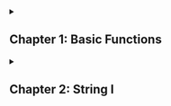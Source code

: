 <details>
  <summary><h2> Chapter 1: Basic Functions</h2></summary>

```javascript
function sum (x, y)
{
  return x + y;
}
```

### Multiplication

```javascript
function multi (x, y)
{
  return x * y;
}
```

### Division

```javascript
function div (x, y)
{
  return x / y;
}
```

### Subtraction 

```javascript
function sub(x, y)
{
  return x + y;
}
```

### Exponentiation

```javascript
function exp (x, y)
{
  return x ** y;
}
```

### Remainder (Resto da divisão)

```javascript
function sum (x, y)
{
  return x % y;
}
```
</details>

<details>
  <summary><h2>Chapter 2: String I</h2></summary>

### Length

<p style="text-align: justify">A propriedade length é usada para retornar o comprimento de uma string</p>

```javascript
function getCharCount(variável)
{
    return variável.length;
}
```

### toUpperCase

<p style ="text-align: justify">Transforma a string em caixa alta</p>

```javascript
function shoutMyName(name)
{
    return name.toUpperCase;
}
```

### toLowerCase

<p style ="text-align: justify">Transforma a string em caixa baixa</p>

```javascript
function lowerName(name)
{
    return name.toLowerCase(name);
}
```

### Character acess

<p style ="text-align: justify"> Você pode acessar um caractere específico em uma string ao utilizar a sintaxe dos colchetes</p>

```javascript
function getFirstCharacter(name)
{
    return name[0];
}
```

<p></p>

```javascript
function getLastCharacter(name)
{
    return name[name.length-1];
}
```

### Substring

<p style="text-align">Uma substring é uma parte ou uma porção de uma string. Por exemplo, "rain" é uma substring da string "brain. Você pode recupear "rain" ao tomar os últimos quatro caracteres.</p>

**Exemplo:**

```javascript
function getDescription(text)
{
    console.log(text);
    return text.substring(0, 10); // Dois parâmetros: um de ínico e outro de fim
}
```

```javascript
function skipFirstCharacter(text)
{
    return text.substring(1); // quando um, assume o fim como sendo o comprimento máximo da string
}
```

### Concatenation

<p style ="text-align: justify">Em JavaScript, o operador + irá se comportar de maneira diferente baseado nos tipos de valores que você usa com ele. Você já viu que 1 + 3 irá retornar 4. Contudo, você poderia usar o operador + para concatenar duas strings. que significa unificar elas em uma única string.</p>

**Exemplo:**

```javascript
function concatInitials(firstNameInitial, lastNameInitial)
{
    return firstNameInitial + lastNameInitial;
}
```

### Interpolation

<p style ="text-align: justify">Strings Template suportam interpolação. Isso significa que você poderia escrever uma variável em sua string, e recuperar o seu valor. A sintaxe é direta ao ponto, você envolve a variável com <i>_${variável}</i> </p>

**Exemplo:**

```javascript
function sayHello(name)
{
    return `Hello ${name}`;
}
```

### Interpolation Advanced
Capitalize
Nutrition Table
Multiline string
</details>
